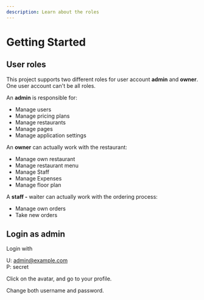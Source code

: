 ```yaml
---
description: Learn about the roles
---
```


# Getting Started

## User roles <a id="41-user-roles"></a>

This project supports two different roles for user account **admin** and **owner**. One user account can't be all roles.

An **admin** is responsible for:

* Manage users
* Manage pricing plans
* Manage restaurants
* Manage pages
* Manage application settings

An **owner** can actually work with the restaurant:

* Manage own restaurant
* Manage restaurant menu
* Manage Staff
* Manage Expenses
* Manage floor plan

A **staff -** waiter can actually work with the ordering process:

* Manage own orders
* Take new orders





## Login as admin

Login with

U: admin@example.com  
P: secret

Click on the avatar, and go to your profile.

Change both username and password.

